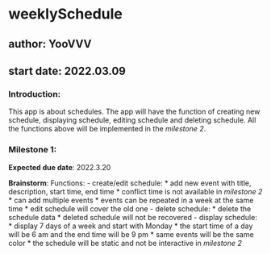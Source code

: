 # weeklySchedule
## author: YooVVV
## start date: 2022.03.09

### Introduction:

This app is about schedules. The app will have the function of creating new schedule, displaying
schedule, editing schedule and deleting schedule. All the functions above will be implemented in the
 *milestone 2*.

### Milestone 1:

**Expected due date**: 2022.3.20

**Brainstorm**: 
    Functions:
        - create/edit schedule:
            * add new event with title, description, start time, end time
            * conflict time is not available in *milestone 2*
            * can add multiple events
            * events can be repeated in a week at the same time
            * edit schedule will cover the old one
        - delete schedule:
            * delete the schedule data
            * deleted schedule will not be recovered
        - display schedule:
            * display 7 days of a week and start with Monday
            * the start time of a day will be 6 am and the end time will be 9 pm
            * same events will be the same color
            * the schedule will be static and not be interactive in *milestone 2*